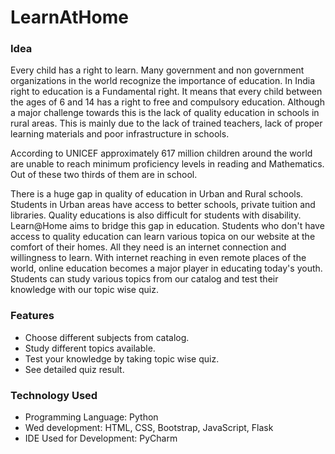 # LearnAtHome

### Idea

Every child has a right to learn. Many government and non government organizations in the world recognize the importance of education. In India right to education is a Fundamental right. It means that every child between the ages of 6 and 14 has a right to free and compulsory education. Although a major challenge towards this is the lack of quality education in schools in rural areas. This is mainly due to the lack of trained teachers, lack of proper learning materials and poor infrastructure in schools.

According to UNICEF approximately 617 million children around the world are unable to reach minimum proficiency levels in reading and Mathematics. Out of these two thirds of them are in school.

There is a huge gap in quality of education in Urban and Rural schools. Students in Urban areas have access to better schools, private tuition and libraries. Quality educations is also difficult for students with disability. Learn@Home aims to bridge this gap in education. Students who don't have access to quality education can learn various topica on our website at the comfort of their homes. All they need is an internet connection and willingness to learn. With internet reaching in even remote places of the world, online education becomes a major player in educating today's youth. Students can study various topics from our catalog and test their knowledge with our topic wise quiz.

### Features

- Choose different subjects from catalog.
- Study different topics available.
- Test your knowledge by taking topic wise quiz.
- See detailed quiz result.

### Technology Used

- Programming Language: Python
- Wed development: HTML, CSS, Bootstrap, JavaScript, Flask
- IDE Used for Development: PyCharm 
